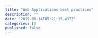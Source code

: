 ```yaml
---
title: "Web Applications best practices"
description: ""
date: "2019-06-14T05:21:15.437Z"
categories: []
published: false
---
```



